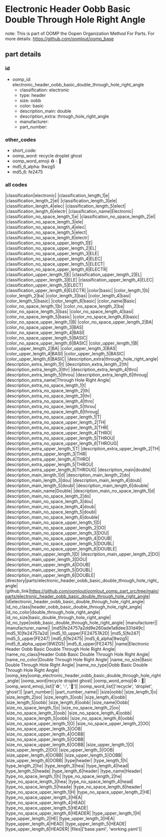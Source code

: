 # Electronic Header Oobb Basic Double Through Hole Right Angle  

note: This is part of OOMP the Oopen Organization Method For Parts. For more details: https://github.com/oomlout/oomp_base

##  part details





### id
* oomp_id: electronic_header_oobb_basic_double_through_hole_right_angle
  * classification: electronic
  * type: header
  * size: oobb
  * color: basic
  * description_main: double
  * description_extra: through_hole_right_angle
  * manufacturer: 
  * part_number: 

### other_codes
* short_code: 
* oomp_word: recycle droplet ghost
* oomp_word_emoji :recycle: :droplet: :ghost:
* md5_6_alpha: 9wzg5
* md5_6: fe2475

### all codes 
|classification|electronic|
|classification_length_1|e|
|classification_length_2|el|
|classification_length_3|ele|
|classification_length_4|elec|
|classification_length_5|elect|
|classification_length_6|electr|
|classification_name|Electronic|
|classification_no_space_length_1|e|
|classification_no_space_length_2|el|
|classification_no_space_length_3|ele|
|classification_no_space_length_4|elec|
|classification_no_space_length_5|elect|
|classification_no_space_length_6|electr|
|classification_no_space_upper_length_1|E|
|classification_no_space_upper_length_2|EL|
|classification_no_space_upper_length_3|ELE|
|classification_no_space_upper_length_4|ELEC|
|classification_no_space_upper_length_5|ELECT|
|classification_no_space_upper_length_6|ELECTR|
|classification_upper_length_1|E|
|classification_upper_length_2|EL|
|classification_upper_length_3|ELE|
|classification_upper_length_4|ELEC|
|classification_upper_length_5|ELECT|
|classification_upper_length_6|ELECTR|
|color|basic|
|color_length_1|b|
|color_length_2|ba|
|color_length_3|bas|
|color_length_4|basi|
|color_length_5|basic|
|color_length_6|basic|
|color_name|Basic|
|color_no_space_length_1|b|
|color_no_space_length_2|ba|
|color_no_space_length_3|bas|
|color_no_space_length_4|basi|
|color_no_space_length_5|basic|
|color_no_space_length_6|basic|
|color_no_space_upper_length_1|B|
|color_no_space_upper_length_2|BA|
|color_no_space_upper_length_3|BAS|
|color_no_space_upper_length_4|BASI|
|color_no_space_upper_length_5|BASIC|
|color_no_space_upper_length_6|BASIC|
|color_upper_length_1|B|
|color_upper_length_2|BA|
|color_upper_length_3|BAS|
|color_upper_length_4|BASI|
|color_upper_length_5|BASIC|
|color_upper_length_6|BASIC|
|description_extra|through_hole_right_angle|
|description_extra_length_1|t|
|description_extra_length_2|th|
|description_extra_length_3|thr|
|description_extra_length_4|thro|
|description_extra_length_5|throu|
|description_extra_length_6|throug|
|description_extra_name|Through Hole Right Angle|
|description_extra_no_space_length_1|t|
|description_extra_no_space_length_2|th|
|description_extra_no_space_length_3|thr|
|description_extra_no_space_length_4|thro|
|description_extra_no_space_length_5|throu|
|description_extra_no_space_length_6|throug|
|description_extra_no_space_upper_length_1|T|
|description_extra_no_space_upper_length_2|TH|
|description_extra_no_space_upper_length_3|THR|
|description_extra_no_space_upper_length_4|THRO|
|description_extra_no_space_upper_length_5|THROU|
|description_extra_no_space_upper_length_6|THROUG|
|description_extra_upper_length_1|T|
|description_extra_upper_length_2|TH|
|description_extra_upper_length_3|THR|
|description_extra_upper_length_4|THRO|
|description_extra_upper_length_5|THROU|
|description_extra_upper_length_6|THROUG|
|description_main|double|
|description_main_length_1|d|
|description_main_length_2|do|
|description_main_length_3|dou|
|description_main_length_4|doub|
|description_main_length_5|doubl|
|description_main_length_6|double|
|description_main_name|Double|
|description_main_no_space_length_1|d|
|description_main_no_space_length_2|do|
|description_main_no_space_length_3|dou|
|description_main_no_space_length_4|doub|
|description_main_no_space_length_5|doubl|
|description_main_no_space_length_6|double|
|description_main_no_space_upper_length_1|D|
|description_main_no_space_upper_length_2|DO|
|description_main_no_space_upper_length_3|DOU|
|description_main_no_space_upper_length_4|DOUB|
|description_main_no_space_upper_length_5|DOUBL|
|description_main_no_space_upper_length_6|DOUBLE|
|description_main_upper_length_1|D|
|description_main_upper_length_2|DO|
|description_main_upper_length_3|DOU|
|description_main_upper_length_4|DOUB|
|description_main_upper_length_5|DOUBL|
|description_main_upper_length_6|DOUBLE|
|directory|parts/electronic_header_oobb_basic_double_through_hole_right_angle|
|github_link|https://github.com/oomlout/oomlout_oomp_part_src/tree/main/parts/electronic_header_oobb_basic_double_through_hole_right_angle|
|id|electronic_header_oobb_basic_double_through_hole_right_angle|
|id_no_class|header_oobb_basic_double_through_hole_right_angle|
|id_no_color|double_through_hole_right_angle|
|id_no_size|basic_double_through_hole_right_angle|
|id_no_type|oobb_basic_double_through_hole_right_angle|
|manufacturer||
|manufacturer_name||
|md5|fe24757a2dd9e260ade1a8dee331d49c|
|md5_10|fe24757a2d|
|md5_10_upper|FE24757A2D|
|md5_5|fe247|
|md5_5_upper|FE247|
|md5_6|fe2475|
|md5_6_alpha|9wzg5|
|md5_6_alpha_upper|9WZG5|
|md5_6_upper|FE2475|
|name|Electronic Header Oobb Basic Double Through Hole Right Angle|
|name_no_class|Header Oobb Basic Double Through Hole Right Angle|
|name_no_color|Double Through Hole Right Angle|
|name_no_size|Basic Double Through Hole Right Angle|
|name_no_type|Oobb Basic Double Through Hole Right Angle|
|oomp_key|oomp_electronic_header_oobb_basic_double_through_hole_right_angle|
|oomp_word|recycle droplet ghost|
|oomp_word_emoji|:recycle: :droplet: :ghost:|
|oomp_word_emoji_list|[':recycle:', ':droplet:', ':ghost:']|
|oomp_word_list|['recycle', 'droplet', 'ghost']|
|part_number||
|part_number_name||
|size|oobb|
|size_length_1|o|
|size_length_2|oo|
|size_length_3|oob|
|size_length_4|oobb|
|size_length_5|oobb|
|size_length_6|oobb|
|size_name|Oobb|
|size_no_space_length_1|o|
|size_no_space_length_2|oo|
|size_no_space_length_3|oob|
|size_no_space_length_4|oobb|
|size_no_space_length_5|oobb|
|size_no_space_length_6|oobb|
|size_no_space_upper_length_1|O|
|size_no_space_upper_length_2|OO|
|size_no_space_upper_length_3|OOB|
|size_no_space_upper_length_4|OOBB|
|size_no_space_upper_length_5|OOBB|
|size_no_space_upper_length_6|OOBB|
|size_upper_length_1|O|
|size_upper_length_2|OO|
|size_upper_length_3|OOB|
|size_upper_length_4|OOBB|
|size_upper_length_5|OOBB|
|size_upper_length_6|OOBB|
|type|header|
|type_length_1|h|
|type_length_2|he|
|type_length_3|hea|
|type_length_4|head|
|type_length_5|heade|
|type_length_6|header|
|type_name|Header|
|type_no_space_length_1|h|
|type_no_space_length_2|he|
|type_no_space_length_3|hea|
|type_no_space_length_4|head|
|type_no_space_length_5|heade|
|type_no_space_length_6|header|
|type_no_space_upper_length_1|H|
|type_no_space_upper_length_2|HE|
|type_no_space_upper_length_3|HEA|
|type_no_space_upper_length_4|HEAD|
|type_no_space_upper_length_5|HEADE|
|type_no_space_upper_length_6|HEADER|
|type_upper_length_1|H|
|type_upper_length_2|HE|
|type_upper_length_3|HEA|
|type_upper_length_4|HEAD|
|type_upper_length_5|HEADE|
|type_upper_length_6|HEADER|
|files|['base.yaml', 'working.yaml']|
